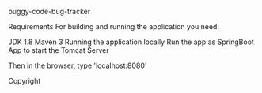 buggy-code-bug-tracker

Requirements
For building and running the application you need:

JDK 1.8
Maven 3
Running the application locally
Run the app as SpringBoot App to start the Tomcat Server

Then in the browser, type 'localhost:8080'

Copyright
